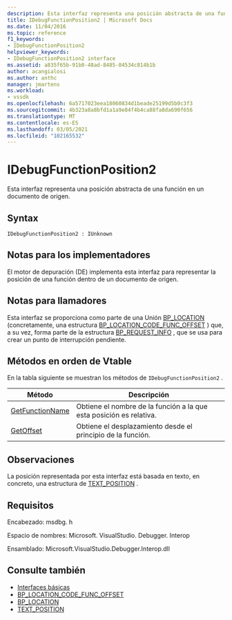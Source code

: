 ```yaml
---
description: Esta interfaz representa una posición abstracta de una función en un documento de origen.
title: IDebugFunctionPosition2 | Microsoft Docs
ms.date: 11/04/2016
ms.topic: reference
f1_keywords:
- IDebugFunctionPosition2
helpviewer_keywords:
- IDebugFunctionPosition2 interface
ms.assetid: a835f65b-91b0-48ad-8485-04534c814b1b
author: acangialosi
ms.author: anthc
manager: jmartens
ms.workload:
- vssdk
ms.openlocfilehash: 6a5717023eea18060834d1beade25199d5b0c3f3
ms.sourcegitcommit: 4b323a8a8bfd1a1a9e84f4b4ca88fa8da690f656
ms.translationtype: MT
ms.contentlocale: es-ES
ms.lasthandoff: 03/05/2021
ms.locfileid: "102165532"
---
```

# <a name="idebugfunctionposition2"></a>IDebugFunctionPosition2
Esta interfaz representa una posición abstracta de una función en un documento de origen.

## <a name="syntax"></a>Syntax

```
IDebugFunctionPosition2 : IUnknown
```

## <a name="notes-for-implementers"></a>Notas para los implementadores
 El motor de depuración (DE) implementa esta interfaz para representar la posición de una función dentro de un documento de origen.

## <a name="notes-for-callers"></a>Notas para llamadores
 Esta interfaz se proporciona como parte de una Unión [BP_LOCATION](../../../extensibility/debugger/reference/bp-location.md) (concretamente, una estructura [BP_LOCATION_CODE_FUNC_OFFSET](../../../extensibility/debugger/reference/bp-location-code-func-offset.md) ) que, a su vez, forma parte de la estructura [BP_REQUEST_INFO](../../../extensibility/debugger/reference/bp-request-info.md) , que se usa para crear un punto de interrupción pendiente.

## <a name="methods-in-vtable-order"></a>Métodos en orden de Vtable
 En la tabla siguiente se muestran los métodos de `IDebugFunctionPosition2` .

|Método|Descripción|
|------------|-----------------|
|[GetFunctionName](../../../extensibility/debugger/reference/idebugfunctionposition2-getfunctionname.md)|Obtiene el nombre de la función a la que esta posición es relativa.|
|[GetOffset](../../../extensibility/debugger/reference/idebugfunctionposition2-getoffset.md)|Obtiene el desplazamiento desde el principio de la función.|

## <a name="remarks"></a>Observaciones
 La posición representada por esta interfaz está basada en texto, en concreto, una estructura de [TEXT_POSITION](../../../extensibility/debugger/reference/text-position.md) .

## <a name="requirements"></a>Requisitos
 Encabezado: msdbg. h

 Espacio de nombres: Microsoft. VisualStudio. Debugger. Interop

 Ensamblado: Microsoft.VisualStudio.Debugger.Interop.dll

## <a name="see-also"></a>Consulte también
- [Interfaces básicas](../../../extensibility/debugger/reference/core-interfaces.md)
- [BP_LOCATION_CODE_FUNC_OFFSET](../../../extensibility/debugger/reference/bp-location-code-func-offset.md)
- [BP_LOCATION](../../../extensibility/debugger/reference/bp-location.md)
- [TEXT_POSITION](../../../extensibility/debugger/reference/text-position.md)
